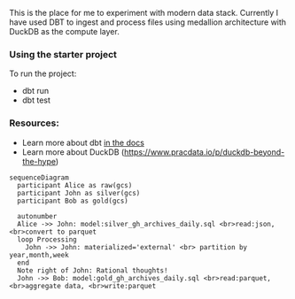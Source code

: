 This is the place for me to experiment with modern data stack. 
Currently I have used DBT to ingest and process files using medallion architecture with DuckDB as the compute layer.

### Using the starter project
To run the project:
- dbt run
- dbt test

### Resources:
- Learn more about dbt [in the docs](https://docs.getdbt.com/docs/introduction)
- Learn more about DuckDB (https://www.pracdata.io/p/duckdb-beyond-the-hype)

```mermaid
sequenceDiagram
  participant Alice as raw(gcs)
  participant John as silver(gcs)
  participant Bob as gold(gcs)

  autonumber
  Alice ->> John: model:silver_gh_archives_daily.sql <br>read:json, <br>convert to parquet
  loop Processing
    John ->> John: materialized='external' <br> partition by year,month,week
  end
  Note right of John: Rational thoughts!
  John ->> Bob: model:gold_gh_archives_daily.sql <br>read:parquet, <br>aggregate data, <br>write:parquet
```
